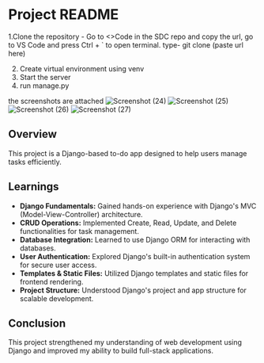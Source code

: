 # Project README

1.Clone the repository - Go to <>Code in the SDC repo and copy the url, go to VS Code and press Ctrl + ` to open terminal. type- git clone (paste url here)

2. Create virtual environment using venv
3. Start the server
4. run manage.py

the screenshots are attached
![Screenshot (24)](https://github.com/user-attachments/assets/3b83b85f-a13a-4221-af4c-a9a4415d2851)
![Screenshot (25)](https://github.com/user-attachments/assets/f607328e-3d88-4687-b60c-f329edd3a0c8)
![Screenshot (26)](https://github.com/user-attachments/assets/8028afb1-a1d2-485d-bd76-17e9218634cc)
![Screenshot (27)](https://github.com/user-attachments/assets/6701b1c4-da35-4669-9f34-7fd8c73f02c4)




## Overview
This project is a Django-based to-do app designed to help users manage tasks efficiently.

## Learnings

- **Django Fundamentals:** Gained hands-on experience with Django's MVC (Model-View-Controller) architecture.
- **CRUD Operations:** Implemented Create, Read, Update, and Delete functionalities for task management.
- **Database Integration:** Learned to use Django ORM for interacting with databases.
- **User Authentication:** Explored Django's built-in authentication system for secure user access.
- **Templates & Static Files:** Utilized Django templates and static files for frontend rendering.
- **Project Structure:** Understood Django's project and app structure for scalable development.

## Conclusion
This project strengthened my understanding of web development using Django and improved my ability to build full-stack applications.
